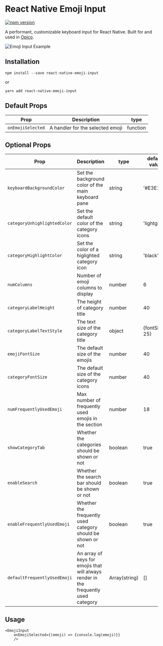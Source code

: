 # React Native Emoji Input

[![npm version](https://badge.fury.io/js/react-native-emoji-input.svg)](https://badge.fury.io/js/react-native-emoji-input)

A performant, customizable keyboard input for React Native. Built for and used in [Opico](http://onelink.to/opico).

![Emoji Input Example](https://media.giphy.com/media/7OWdR4BGCEtKJai6nu/giphy.gif)

## Installation

`npm install --save react-native-emoji-input`

or

`yarn add react-native-emoji-input`

## Default Props

| Prop              | Description                      | type     |
| ----------------- | -------------------------------- | -------- |
| `onEmojiSelected` | A handler for the selected emoji | function |

## Optional Props

| Prop                         | Description                                                                         | type          | default value  |
| ---------------------------- | ----------------------------------------------------------------------------------- | ------------- | -------------- |
| `keyboardBackgroundColor`    | Set the background color of the main keyboard pane                                  | string        | '#E3E1EC'      |
| `categoryUnhighlightedColor` | Set the default color of the category icons                                         | string        | 'lightgray'    |
| `categoryHighlightColor`     | Set the color of a higlighted category icon                                         | string        | 'black'        |
| `numColumns`                 | Number of emoji columns to display                                                  | number        | 6              |
| `categoryLabelHeight`        | The height of category title                                                        | number        | 40             |
| `categoryLabelTextStyle`     | The text size of the category title                                                 | object        | {fontSize: 25} |
| `emojiFontSize`              | The default size of the emojis                                                      | number        | 40             |
| `categoryFontSize`           | The default size of the category icons                                              | number        | 40             |
| `numFrequentlyUsedEmoji`     | Max number of frequently used emojis in the section                                 | number        | 18             |
| `showCategoryTab`            | Whether the categories should be shown or not                                       | boolean       | true           |
| `enableSearch`               | Whether the search bar should be shown or not                                       | boolean       | true           |
| `enableFrequentlyUsedEmoji`  | Whether the frequently used category should be shown or not                         | boolean       | true           |
| `defaultFrequentlyUsedEmoji` | An array of keys for emojis that will always render in the frequently used category | Array(string) | []             |

## Usage

```
<EmojiInput
	onEmojiSelected={(emoji) => {console.log(emoji)}}
	/>
```
